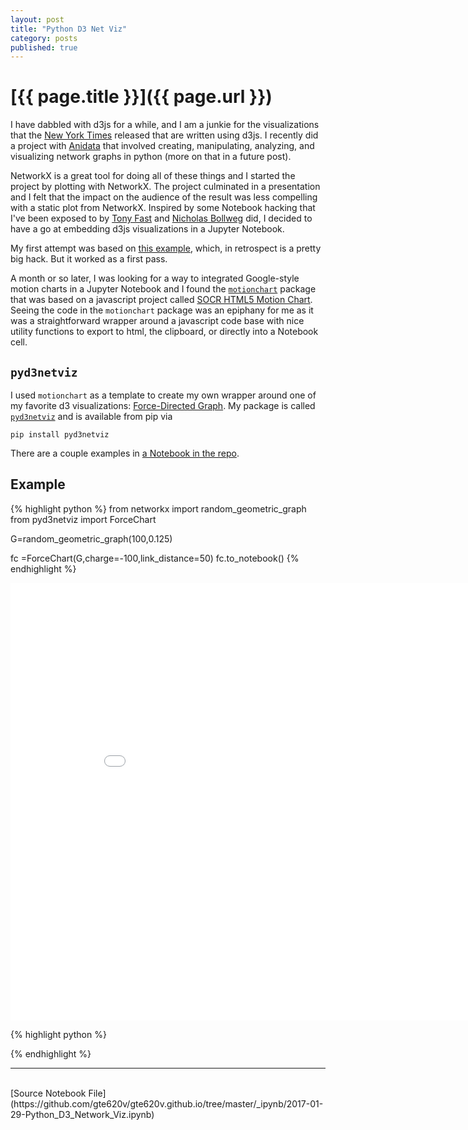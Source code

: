 ```yaml
---
layout: post
title: "Python D3 Net Viz"
category: posts
published: true
---
```


# [{{ page.title }}]({{ page.url }})

I have dabbled with d3js for a while, and I am a junkie for the visualizations
that the <a href="http://nyt.com">New York Times</a> released that are written
using d3js.  I recently did a project with <a
href="https://anidata.org">Anidata</a> that involved creating, manipulating,
analyzing, and visualizing network graphs in python (more on that in a future
post).

NetworkX is a great tool for doing all of these things and I started the project
by plotting with NetworkX. The project culminated in a presentation and I felt
that the impact on the audience of the result was less compelling with a static
plot from NetworkX.  Inspired by some Notebook hacking that I've been exposed to
by <a href="https://github.com/tonyfast">Tony Fast</a> and <a
href="https://github.com/bollwyvl">Nicholas Bollweg</a> did, I decided to have a
go at embedding d3js visualizations in a Jupyter Notebook.

My first attempt was based on <a
href="http://blog.thedataincubator.com/2015/08/embedding-d3-in-an-ipython-
notebook/">this example</a>, which, in retrospect is a pretty big hack.  But it
worked as a first pass.

A month or so later, I was looking for a way to integrated Google-style motion
charts in a Jupyter Notebook and I found the <a
href="https://github.com/hmelberg/motionchart">`motionchart`</a> package that
was based on a javascript project called <a
href="https://github.com/SOCR/SocrMotionChartsHTML5">SOCR HTML5 Motion
Chart</a>.  Seeing the code in the `motionchart` package was an epiphany for me
as it was a straightforward wrapper around a javascript code base with nice
utility functions to export to html, the clipboard, or directly into a Notebook
cell.


## `pyd3netviz`

I used `motionchart` as a template to create my own wrapper around one of my
favorite d3 visualizations: <a
href="https://bl.ocks.org/mbostock/4062045">Force-Directed Graph</a>.  My
package is called <a
href="https://github.com/gte620v/pyd3netviz">`pyd3netviz`</a> and is available
from pip via

```
pip install pyd3netviz
```

There are a couple examples in <a href="https://github.com/gte620v/pyd3netviz/bl
ob/master/notebooks/Example.ipynb">a Notebook in the repo</a>.

## Example


{% highlight python %}
from networkx import random_geometric_graph
from pyd3netviz import ForceChart

G=random_geometric_graph(100,0.125)

fc =ForceChart(G,charge=-100,link_distance=50)
fc.to_notebook()
{% endhighlight %}



<iframe
	width="900"
	height="700"
	src="{{ site.url }}/images/graph_demo.html"
	frameborder="0"
	allowfullscreen
></iframe>
        



{% highlight python %}

{% endhighlight %}
<hr><br />
[Source Notebook File](https://github.com/gte620v/gte620v.github.io/tree/master/_ipynb/2017-01-29-Python_D3_Network_Viz.ipynb)